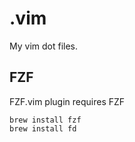 .vim
====

My vim dot files.

## FZF

FZF.vim plugin requires FZF

```
brew install fzf
brew install fd
```


